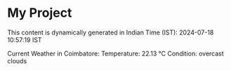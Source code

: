 # My Project

This content is dynamically generated in Indian Time (IST): 2024-07-18 10:57:19 IST


Current Weather in Coimbatore:
Temperature: 22.13 °C
Condition: overcast clouds
